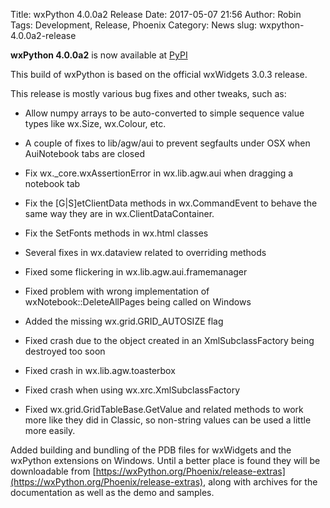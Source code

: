 Title: wxPython 4.0.0a2 Release
Date: 2017-05-07 21:56
Author: Robin
Tags: Development, Release, Phoenix
Category: News
slug: wxpython-4.0.0a2-release

**wxPython 4.0.0a2** is now available at 
[PyPI](https://pypi.python.org/pypi/wxPython/4.0.0a2) 

This build of wxPython is based on the official wxWidgets 3.0.3 release.

This release is mostly various bug fixes and other tweaks, such as: <!-- TEASER_END -->

  * Allow numpy arrays to be auto-converted to simple sequence value types
    like wx.Size, wx.Colour, etc.

  * A couple of fixes to lib/agw/aui to prevent segfaults under OSX when
    AuiNotebook tabs are closed

  * Fix wx._core.wxAssertionError in wx.lib.agw.aui when dragging a notebook tab

  * Fix the [G|S]etClientData methods in wx.CommandEvent to behave the same
    way they are in wx.ClientDataContainer.

  * Fix the SetFonts methods in wx.html classes

  * Several fixes in wx.dataview related to overriding methods

  * Fixed some flickering in wx.lib.agw.aui.framemanager

  * Fixed problem with wrong implementation of wxNotebook::DeleteAllPages being
    called on Windows

  * Added the missing wx.grid.GRID_AUTOSIZE flag

  * Fixed crash due to the object created in an XmlSubclassFactory being
    destroyed too soon

  * Fixed crash in wx.lib.agw.toasterbox

  * Fixed crash when using wx.xrc.XmlSubclassFactory

  * Fixed wx.grid.GridTableBase.GetValue and related methods to work more like
    they did in Classic, so non-string values can be used a little more
    easily.

Added building and bundling of the PDB files for wxWidgets and the wxPython
extensions on Windows.  Until a better place is found they will be
downloadable from [https://wxPython.org/Phoenix/release-extras](https://wxPython.org/Phoenix/release-extras), along with
archives for the documentation as well as the demo and samples.

